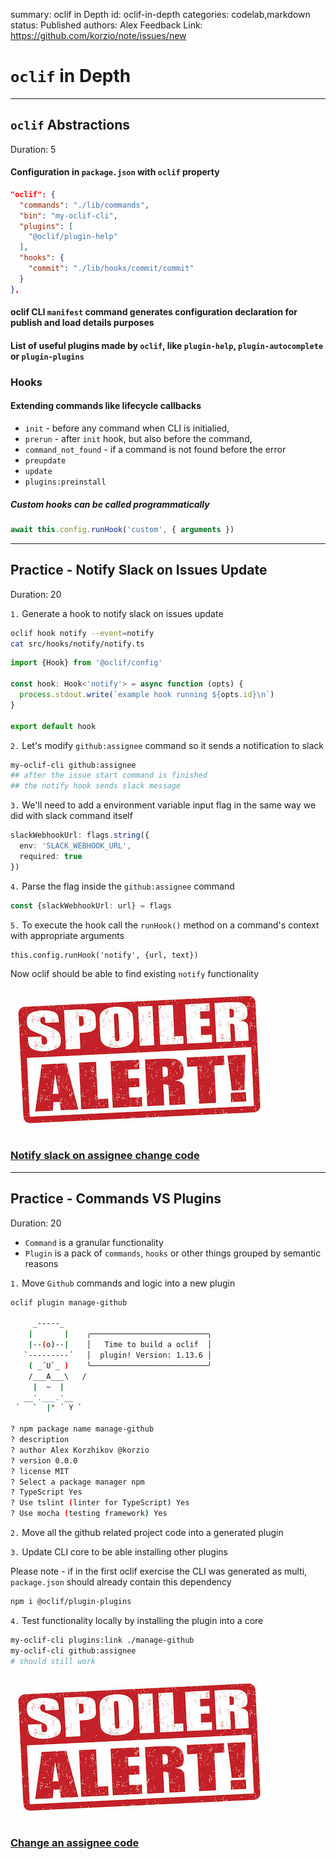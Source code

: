 summary: oclif in Depth
id: oclif-in-depth
categories: codelab,markdown
status: Published 
authors: Alex
Feedback Link: https://github.com/korzio/note/issues/new

# `oclif` in Depth

---

## `oclif` Abstractions
Duration: 5

#### Configuration in `package.json` with `oclif` property

```json
"oclif": {
  "commands": "./lib/commands",
  "bin": "my-oclif-cli",
  "plugins": [
    "@oclif/plugin-help"
  ],
  "hooks": {
    "commit": "./lib/hooks/commit/commit"
  }
},
```

#### oclif CLI `manifest` command generates configuration declaration for publish and load details purposes

#### List of useful plugins made by `oclif`, like `plugin-help`, `plugin-autocomplete` or `plugin-plugins`

### Hooks

#### Extending commands like lifecycle callbacks

- `init` - before any command when CLI is initialied,
- `prerun` - after `init` hook, but also before the command,
- `command_not_found` - if a command is not found before the error
- `preupdate`
- `update`
- `plugins:preinstall`

##### Custom hooks can be called programmatically

```ts
await this.config.runHook('custom', { arguments })
```

---

## Practice - Notify Slack on Issues Update
Duration: 20

`1.` Generate a hook to notify slack on issues update

```bash
oclif hook notify --event=notify
cat src/hooks/notify/notify.ts
```

```ts
import {Hook} from '@oclif/config'

const hook: Hook<'notify'> = async function (opts) {
  process.stdout.write(`example hook running ${opts.id}\n`)
}

export default hook
```

`2.` Let's modify `github:assignee` command so it sends a notification to slack

```bash
my-oclif-cli github:assignee
## after the issue start command is finished
## the notify hook sends slack message
```

`3.` We'll need to add a environment variable input flag in the same way we did with slack command itself

```ts
slackWebhookUrl: flags.string({
  env: 'SLACK_WEBHOOK_URL',
  required: true
})
```

`4.` Parse the flag inside the `github:assignee` command

```ts
const {slackWebhookUrl: url} = flags
```

`5.` To execute the hook call the `runHook()` method on a command's context with appropriate arguments

```
this.config.runHook('notify', {url, text})
```

Now oclif should be able to find existing `notify` functionality

![spoiler alert](assets/spoiler-alert.jpg)

### [Notify slack on assignee change code](https://github.com/korzio/note/blob/master/experiments/my-oclif-cli/src/commands/gh/assignee.ts)


---

## Practice - Commands VS Plugins
Duration: 20

- `Command` is a granular functionality
- `Plugin` is a pack of `commands`, `hooks` or other things grouped by semantic reasons

`1.` Move `Github` commands and logic into a new plugin

```bash
oclif plugin manage-github

     _-----_
    |       |    ╭──────────────────────────╮
    |--(o)--|    │   Time to build a oclif  │
   `---------´   │  plugin! Version: 1.13.6 │
    ( _´U`_ )    ╰──────────────────────────╯
    /___A___\   /
     |  ~  |
   __'.___.'__
 ´   `  |° ´ Y `

? npm package name manage-github
? description
? author Alex Korzhikov @korzio
? version 0.0.0
? license MIT
? Select a package manager npm
? TypeScript Yes
? Use tslint (linter for TypeScript) Yes
? Use mocha (testing framework) Yes
```

`2.` Move all the github related project code into a generated plugin

`3.` Update CLI core to be able installing other plugins

Please note - if in the first oclif exercise the CLI was generated as multi, `package.json` should already contain this dependency

```bash
npm i @oclif/plugin-plugins
```

`4.` Test functionality locally by installing the plugin into a core

```bash
my-oclif-cli plugins:link ./manage-github
my-oclif-cli github:assignee
# should still work
```

![spoiler alert](assets/spoiler-alert.jpg)

### [Change an assignee code](https://github.com/korzio/note/tree/architecture-32/cli)
